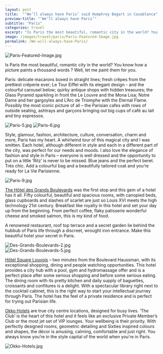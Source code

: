 ```yaml
---
layout: post
title:  "‘We’ll always have Paris’ said Humphrey Bogart in Casablanca"
preview-title: "‘We’ll always have Paris’"
subtitle: "Paris"
categories: travel
excerpt: "Is Paris the most beautiful, romantic city in the world? You know how a picture paints a thousand words? Well, let me paint them for you. Paris: delicate macarons boxed in straight lines" 
image: /images/travel/paris/Paris-Featured-Image.jpg
permalink: /We-will-always-have-Paris/
---
```

 <img src="{{ '/images/travel/paris/Paris-Featured-Image.jpg' | prepend: SourceUrl }}" alt="Paris-Featured-Image.jpg">
 

 Is Paris the most beautiful, romantic city in the world? You know how a picture paints a thousand words ? Well, let me paint them for you.

Paris: delicate macarons boxed in straight lines; fresh crêpes from the prettiest crêperie ever; Le Tour Eiffel with its elegant design - and the colourful carousel below; quirky antique shops with hidden treasures; the Glass Pyramid sparkling in front the Le Louvre and the Mona Lisa; Notre Dame and her gargoyles and L’Arc de Triomphe with the Eternal Flame. Possibly the most iconic picture of all – the Parisian cafes with rows of outside seating, ashtrays and garçons bringing out big cups of café au lait and tiny espressos.

 <div class="row no-gutters">
    <div class="col-md-6 col-sm-12">
        <div class="post-left-image" style="background: url(../images/travel/paris/Paris-1.jpg) no-repeat; background-size: cover; margin-right: 0.5rem; max-height: 800px !important"></div>
    </div>
    <div class="col-md-6 col-sm-12">
        <div class="post-right-image" style="background: url(../images/travel/paris/Paris-2.jpg) no-repeat; background-size: cover; margin-left: 0.5rem; max-height: 800px !important"></div>
    </div>
</div>

 <div class="row no-gutters">
    <div class="col-md-6 col-sm-12">
        <div class="post-left-image" style="background: url(../images/travel/paris/Paris-3.jpg) no-repeat; background-size: cover; margin-right: 0.5rem; max-height: 800px !important"></div>
    </div>
    <div class="col-md-6 col-sm-12">
        <div class="post-right-image" style="background: url(../images/travel/paris/Paris-4.jpg) no-repeat; background-size: cover; margin-left: 0.5rem; max-height: 800px !important"></div>
    </div>
</div>

<img src="{{ '/images/travel/paris/Paris-5.jpg' | prepend: SourceUrl }}" alt="Paris-5.jpg">

<img src="{{ '/images/travel/paris/Paris-6.jpg' | prepend: SourceUrl }}" alt="Paris-6.jpg">

<div class="row no-gutters">
    <div class="col-md-6 col-sm-12">
        <div class="post-left-image" style="background: url(../images/travel/paris/Paris-7.jpg) no-repeat; background-size: cover; margin-right: 0.5rem; max-height: 800px !important"></div>
    </div>
    <div class="col-md-6 col-sm-12">
        <div class="post-right-image" style="background: url(../images/travel/paris/Paris-8.jpg) no-repeat; background-size: cover; margin-left: 0.5rem; max-height: 800px !important"></div>
    </div>
</div>
 
 Style, glamour, fashion, architecture, culture, conversation, charm and more, Paris has my heart. A whirlwind tour of this magical city and I was smitten. Each hotel, although different in style and each in a different part of the city, was perfect for our needs and moods. I also love the elegance of fashion and style in Paris – everyone is well dressed and the opportunity to put on a little ‘Ritz’ is never to be missed. Blue jeans and the perfect beret. Trés chic. Add a colourful bag and a beautifully tailored coat and you’re ready for La Vie Parisienne.


 <div class="row no-gutters">
    <div class="col-md-6 col-sm-12">
        <div class="post-left-image" style="background: url(../images/travel/paris/Paris-10.jpg) no-repeat; background-size: cover; margin-right: 0.5rem; max-height: 800px !important"></div>
    </div>
    <div class="col-md-6 col-sm-12">
        <div class="post-right-image" style="background: url(../images/travel/paris/Paris-11.jpg) no-repeat; background-size: cover; margin-left: 0.5rem; max-height: 800px !important"></div>
    </div>
</div>

 <img src="{{ '/images/travel/paris/Paris-9.jpg' | prepend: SourceUrl }}" alt="Paris-9.jpg">

 <a href="https://www.grandsboulevardshotel.com/" target="_blank">The Hôtel des Grands Boulevards</a> was the first stop and this gem of a hotel has it all. Fifty colourful, beautiful and spacious rooms, with canopied beds, glass cupboards and slashes of scarlet are just so Louis XVI meets the high technology 21st century. Breakfast like royalty in this hotel and set your day up from the beginning. From perfect coffee, flaky patisserie wonderful cheese and smoked salmon, this is my kind of food.

 A renowned restaurant, roof top terrace and a secret garden lie behind the hubbub of Paris life through a discreet, wrought iron entrance. Make this beautiful hotel your secret in Paris.

<div class="row no-gutters">
    <div class="col-md-6 col-sm-12">
        <div class="post-left-image" style="background: url(../images/travel/paris/Des-Grands-Boulevards-1.jpg) no-repeat; background-size: cover; margin-right: 0.5rem; max-height: 800px !important"></div>
    </div>
    <div class="col-md-6 col-sm-12">
        <div class="post-right-image" style="background: url(../images/travel/paris/Des-Grands-Boulevards.jpg) no-repeat; background-size: cover; margin-left: 0.5rem; max-height: 800px !important"></div>
    </div>
</div>

 <img src="{{ '/images/travel/paris/Des-Grands-Boulevards-2.jpg' | prepend: SourceUrl }}" alt="Des-Grands-Boulevards-2.jpg">

 <div class="row no-gutters">
    <div class="col-md-6 col-sm-12">
        <div class="post-left-image" style="background: url(../images/travel/paris/Des-Grands-Boulevards-3.jpg) no-repeat; background-size: cover; margin-right: 0.5rem; max-height: 800px !important"></div>
    </div>
    <div class="col-md-6 col-sm-12">
        <div class="post-right-image" style="background: url(../images/travel/paris/Des-Grands-Boulevards-4.jpg) no-repeat; background-size: cover; margin-left: 0.5rem; max-height: 800px !important"></div>
    </div>
</div>

 <img src="{{ '/images/travel/paris/Des-Grands-Boulevards-5.jpg' | prepend: SourceUrl }}" alt="Des-Grands-Boulevards-5.jpg">

 <a href="http://www.hotel-louvois-paris.com/#!hotel-paris/hotel-square-louvois" target="_blank">Hôtel Square Louvois</a> – two minutes from the Boulevard Haussman, with its exceptional shopping, dining and people watching opportunities. This hotel provides a city hub with a pool, gym and hydromassage offer and is a perfect place after some serious shopping and before some serious eating. The dining room with its pretty kitchen and daily supply of baguettes, croissants and confitures is a delight. With a spectacular library right next to the cocktail cabinet, this is the right way to start your intellectual journey through Paris. The hotel has the feel of a private residence and is perfect for trying out Parisian life.

<div class="row no-gutters">
    <div class="col-md-6 col-sm-12">
        <div class="post-left-image" style="background: url(../images/travel/paris/Hotel-Square-Louvois.jpg) no-repeat; background-size: cover; margin-right: 0.5rem; max-height: 800px !important"></div>
    </div>
    <div class="col-md-6 col-sm-12">
        <div class="post-right-image" style="background: url(../images/travel/paris/Hotel-Square-Louvois-5.jpg) no-repeat; background-size: cover; margin-left: 0.5rem; max-height: 800px !important"></div>
    </div>
</div>

 <div class="row no-gutters">
    <div class="col-md-6 col-sm-12">
        <div class="post-left-image" style="background: url(../images/travel/paris/Hotel-Square-Louvois-2.jpg) no-repeat; background-size: cover; margin-right: 0.5rem; max-height: 800px !important"></div>
    </div>
    <div class="col-md-6 col-sm-12">
        <div class="post-right-image" style="background: url(../images/travel/paris/Hotel-Square-Louvois-3.jpg) no-repeat; background-size: cover; margin-left: 0.5rem; max-height: 800px !important"></div>
    </div>
</div>

<div class="row no-gutters">
    <div class="col-md-6 col-sm-12">
        <div class="post-left-image" style="background: url(../images/travel/paris/Hotel-Square-Louvois-6.jpg) no-repeat; background-size: cover; margin-right: 0.5rem; max-height: 800px !important"></div>
    </div>
    <div class="col-md-6 col-sm-12">
        <div class="post-right-image" style="background: url(../images/travel/paris/Hotel-Square-Louvois-1.jpg) no-repeat; background-size: cover; margin-left: 0.5rem; max-height: 800px !important"></div>
    </div>
</div>

 <a href="http://www.okkohotels.com/" target="_blank">Okko Hotels</a> are true city centre locations, designed for busy lives. ‘The Club’ is the heart of this hotel and it feels like an exclusive Private Member’s Club or the most jet set of VIP lounges. Your wellbeing is their priority. With perfectly designed rooms, geometric detailing and Sixties inspired colours and shapes, the décor is amusing, calming, comfortable and just right. You always know you’re in the style capital of the world when you’re in Paris.

<img src="{{ '/images/travel/paris/Okko-Hotels.jpg' | prepend: SourceUrl }}" alt="Okko-Hotels.jpg">

<div class="row no-gutters">
    <div class="col-md-6 col-sm-12">
        <div class="post-left-image" style="background: url(../images/travel/paris/Okko-Hotels-1.jpg) no-repeat; background-size: cover; margin-right: 0.5rem; max-height: 800px !important"></div>
    </div>
    <div class="col-md-6 col-sm-12">
        <div class="post-right-image" style="background: url(../images/travel/paris/Okko-Hotels-2.jpg) no-repeat; background-size: cover; margin-left: 0.5rem; max-height: 800px !important"></div>
    </div>
</div>

<div class="row no-gutters">
    <div class="col-md-6 col-sm-12">
        <div class="post-left-image" style="background: url(../images/travel/paris/Okko-Hotels-3.jpg) no-repeat; background-size: cover; margin-right: 0.5rem; max-height: 800px !important"></div>
    </div>
    <div class="col-md-6 col-sm-12">
        <div class="post-right-image" style="background: url(../images/travel/paris/Okko-Hotels-4.jpg) no-repeat; background-size: cover; margin-left: 0.5rem; max-height: 800px !important"></div>
    </div>
</div>